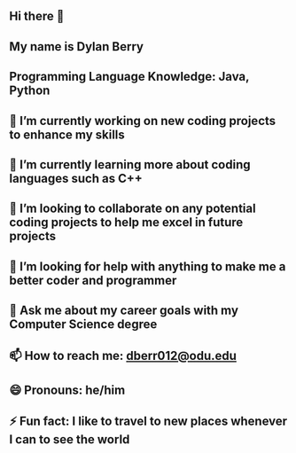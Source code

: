 ## Hi there 👋
## My name is Dylan Berry
## Programming Language Knowledge: Java, Python
## 🔭 I’m currently working on new coding projects to enhance my skills
## 🌱 I’m currently learning more about coding languages such as C++
## 👯 I’m looking to collaborate on any potential coding projects to help me excel in future projects
## 🤔 I’m looking for help with anything to make me a better coder and programmer
## 💬 Ask me about my career goals with my Computer Science degree
## 📫 How to reach me: dberr012@odu.edu 
## 😄 Pronouns: he/him
## ⚡ Fun fact: I like to travel to new places whenever I can to see the world
